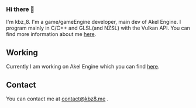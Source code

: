 ### Hi there 👋
I'm kbz_8. I'm a game/gameEngine developer, main dev of Akel Engine. I program mainly in C/C++ and GLSL(and NZSL) with the Vulkan API.
You can find more information about me [here](https://portfolio.kbz8.me).

## Working
Currently I am working on Akel Engine which you can find [here](https://github.com/SpinWaves/Akel).

## Contact
You can contact me at contact@kbz8.me .
